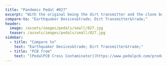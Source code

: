 ```yaml
---
title: "Pandemic Pedal #027"
excerpt: "With the original being the dirt transmitter and the clone being the cross contaminator I wanted to draw the bio hazard symbol. I just knew that I would have too much trouble recreating all those circles. So I chose the radiation symbol instead. I like the way it came out with that sludgy looking contaminated, dirty interior."
compare-to: "Earthquaker Devices&trade; Dirt Transmitter&trade;"
header:
  image: /assets/images/pedals/small/027.jpg
  teaser: /assets/images/pedals/small/027.jpg
sidebar:
  - title: "Compare to"
    text: "Earthquaker Devices&trade; Dirt Transmitter&trade;"
  - title: "PCB from"
    text: "[PedalPCB Cross Contaminator](https://www.pedalpcb.com/product/cross-contaminator/)"
---
```


